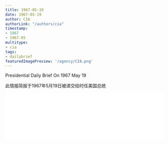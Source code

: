 ```yaml
---
title: 1967-05-19
date: 1967-05-19
author: CIA 
authorLink: "/authors/cia"
timestamp: 
- 1967
- 1967-05
multitype: 
- cia
tags: 
- dailybrief
featuredImagePreview: '/agency/CIA.png'
---
```



Presidential Daily Brief On 1967 May 19

此情报简报于1967年5月19日被递交给时任美国总统

<!--more-->





<div id="over" style="width:100%; overflow:hidden"> <iframe id="sFrame" name="sFrame" frameborder="no" border="0"  allowfullscreen marginwidth="0" scrolling="no" src = " /CIA/1967-05-19.html "  style = " position:absulute; width: 806px; top: 300;" > </iframe> </div>